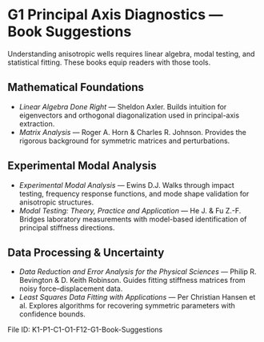 # G1 Principal Axis Diagnostics — Book Suggestions

Understanding anisotropic wells requires linear algebra, modal testing, and statistical fitting. These books equip readers with those tools.

## Mathematical Foundations
- *Linear Algebra Done Right* — Sheldon Axler. Builds intuition for eigenvectors and orthogonal diagonalization used in principal-axis extraction.
- *Matrix Analysis* — Roger A. Horn & Charles R. Johnson. Provides the rigorous background for symmetric matrices and perturbations.

## Experimental Modal Analysis
- *Experimental Modal Analysis* — Ewins D.J. Walks through impact testing, frequency response functions, and mode shape validation for anisotropic structures.
- *Modal Testing: Theory, Practice and Application* — He J. & Fu Z.-F. Bridges laboratory measurements with model-based identification of principal stiffness directions.

## Data Processing & Uncertainty
- *Data Reduction and Error Analysis for the Physical Sciences* — Philip R. Bevington & D. Keith Robinson. Guides fitting stiffness matrices from noisy force–displacement data.
- *Least Squares Data Fitting with Applications* — Per Christian Hansen et al. Explores algorithms for recovering symmetric parameters with confidence bounds.

File ID: K1-P1-C1-O1-F12-G1-Book-Suggestions
